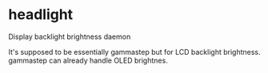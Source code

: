 # headlight
Display backlight brightness daemon

It's supposed to be essentially gammastep but for LCD backlight brightness. gammastep can already handle OLED brightnes.
